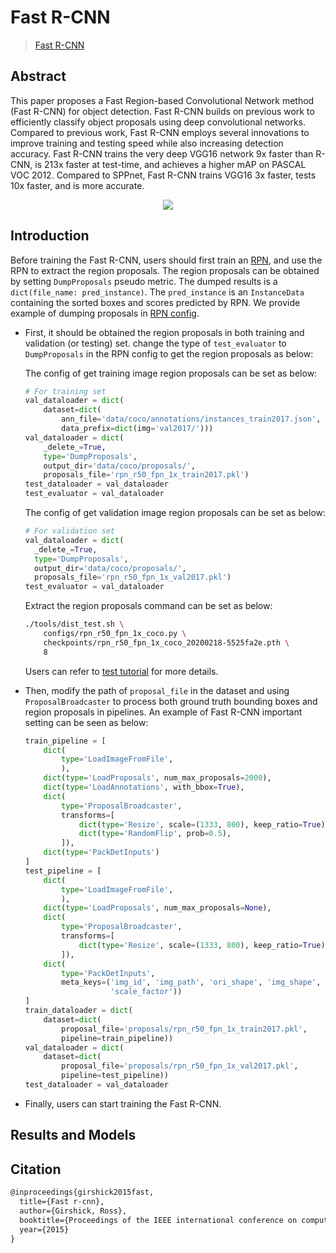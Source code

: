 # Fast R-CNN

> [Fast R-CNN](https://arxiv.org/abs/1504.08083)

<!-- [ALGORITHM] -->

## Abstract

This paper proposes a Fast Region-based Convolutional Network method (Fast R-CNN) for object detection. Fast R-CNN builds on previous work to efficiently classify object proposals using deep convolutional networks. Compared to previous work, Fast R-CNN employs several innovations to improve training and testing speed while also increasing detection accuracy. Fast R-CNN trains the very deep VGG16 network 9x faster than R-CNN, is 213x faster at test-time, and achieves a higher mAP on PASCAL VOC 2012. Compared to SPPnet, Fast R-CNN trains VGG16 3x faster, tests 10x faster, and is more accurate.

<div align=center>
<img src="https://user-images.githubusercontent.com/40661020/143882189-6258c05c-f2a1-4320-9282-7e2f2d502eb2.png"/>
</div>

## Introduction

Before training the Fast R-CNN, users should first train an [RPN](../rpn/README.md), and use the RPN to extract the region proposals.
The region proposals can be obtained by setting `DumpProposals` pseudo metric. The dumped results is a `dict(file_name: pred_instance)`.
The `pred_instance` is an `InstanceData` containing the sorted boxes and scores predicted by RPN. We provide example of dumping proposals in [RPN config](../rpn/rpn_r50_fpn_1x_coco.py).

- First, it should be obtained the region proposals in both training and validation (or testing) set.
  change the type of `test_evaluator` to `DumpProposals` in the RPN config to get the region proposals as below:

  The config of get training image region proposals can be set as below:

  ```python
  # For training set
  val_dataloader = dict(
      dataset=dict(
          ann_file='data/coco/annotations/instances_train2017.json',
          data_prefix=dict(img='val2017/')))
  val_dataloader = dict(
      _delete_=True,
      type='DumpProposals',
      output_dir='data/coco/proposals/',
      proposals_file='rpn_r50_fpn_1x_train2017.pkl')
  test_dataloader = val_dataloader
  test_evaluator = val_dataloader
  ```

  The config of get validation image region proposals can be set as below:

  ```python
  # For validation set
  val_dataloader = dict(
    _delete_=True,
    type='DumpProposals',
    output_dir='data/coco/proposals/',
    proposals_file='rpn_r50_fpn_1x_val2017.pkl')
  test_evaluator = val_dataloader
  ```

  Extract the region proposals command can be set as below:

  ```bash
  ./tools/dist_test.sh \
      configs/rpn_r50_fpn_1x_coco.py \
      checkpoints/rpn_r50_fpn_1x_coco_20200218-5525fa2e.pth \
      8
  ```

  Users can refer to [test tutorial](https://mmdetection.readthedocs.io/en/3.x/user_guides/test.html) for more details.

- Then, modify the path of `proposal_file` in the dataset and using `ProposalBroadcaster` to process both ground truth bounding boxes and region proposals in pipelines.
  An example of Fast R-CNN important setting can be seen as below:

  ```python
  train_pipeline = [
      dict(
          type='LoadImageFromFile',
          ),
      dict(type='LoadProposals', num_max_proposals=2000),
      dict(type='LoadAnnotations', with_bbox=True),
      dict(
          type='ProposalBroadcaster',
          transforms=[
              dict(type='Resize', scale=(1333, 800), keep_ratio=True),
              dict(type='RandomFlip', prob=0.5),
          ]),
      dict(type='PackDetInputs')
  ]
  test_pipeline = [
      dict(
          type='LoadImageFromFile',
          ),
      dict(type='LoadProposals', num_max_proposals=None),
      dict(
          type='ProposalBroadcaster',
          transforms=[
              dict(type='Resize', scale=(1333, 800), keep_ratio=True),
          ]),
      dict(
          type='PackDetInputs',
          meta_keys=('img_id', 'img_path', 'ori_shape', 'img_shape',
                     'scale_factor'))
  ]
  train_dataloader = dict(
      dataset=dict(
          proposal_file='proposals/rpn_r50_fpn_1x_train2017.pkl',
          pipeline=train_pipeline))
  val_dataloader = dict(
      dataset=dict(
          proposal_file='proposals/rpn_r50_fpn_1x_val2017.pkl',
          pipeline=test_pipeline))
  test_dataloader = val_dataloader
  ```

- Finally, users can start training the Fast R-CNN.

## Results and Models

## Citation

```latex
@inproceedings{girshick2015fast,
  title={Fast r-cnn},
  author={Girshick, Ross},
  booktitle={Proceedings of the IEEE international conference on computer vision},
  year={2015}
}
```

